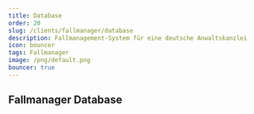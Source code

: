 ```yaml
---
title: Database
order: 20
slug: /clients/fallmanager/database
description: Fallmanagement-System für eine deutsche Anwaltskanzlei
icon: bouncer
tags: Fallmanager
image: /png/default.png
bouncer: true
---
```


## Fallmanager Database
